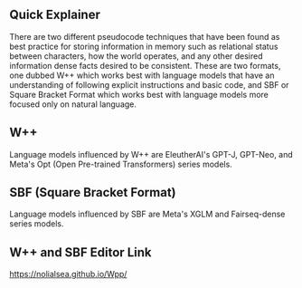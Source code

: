 ## Quick Explainer
There are two different pseudocode techniques that have been found as best practice for storing information in memory such as relational status between characters, how the world operates, and any other desired information dense facts desired to be consistent. These are two formats, one dubbed W++ which works best with language models that have an understanding of following explicit instructions and basic code, and SBF or Square Bracket Format which works best with language models more focused only on natural language.

## W++
Language models influenced by W++ are EleutherAI's GPT-J, GPT-Neo, and Meta's Opt (Open Pre-trained Transformers) series models.

## SBF (Square Bracket Format)
Language models influenced by SBF are Meta's XGLM and Fairseq-dense series models.

## W++ and SBF Editor Link
https://nolialsea.github.io/Wpp/
